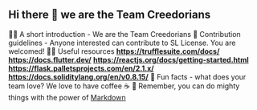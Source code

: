 ## Hi there 👋 we are the Team Creedorians

🙋‍♀️ A short introduction - We are the Team Creedorians
🌈 Contribution guidelines - Anyone interested can contribute to SL License. You are welcomed!
👩‍💻 Useful resources 
**https://trufflesuite.com/docs/**
**https://docs.flutter.dev/**
**https://reactjs.org/docs/getting-started.html**
**https://flask.palletsprojects.com/en/2.1.x/**
**https://docs.soliditylang.org/en/v0.8.15/**
🍿 Fun facts - what does your team love? We love to have coffee :coffee:
🧙 Remember, you can do mighty things with the power of [Markdown](https://docs.github.com/github/writing-on-github/getting-started-with-writing-and-formatting-on-github/basic-writing-and-formatting-syntax)

